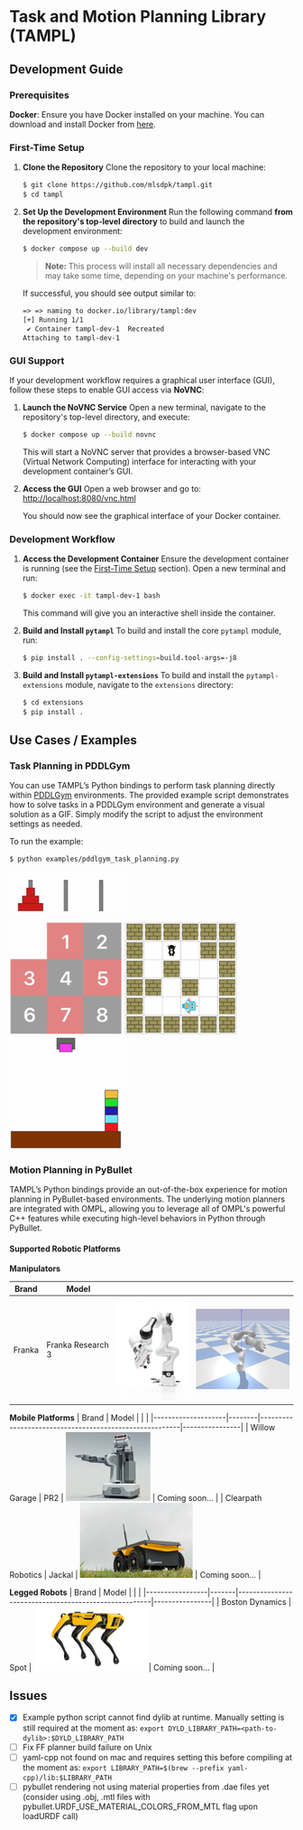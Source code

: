 # Task and Motion Planning Library (TAMPL)

## Development Guide

### Prerequisites

**Docker**: Ensure you have Docker installed on your machine. You can download and install Docker from [here](https://docs.docker.com/engine/install/).

### First-Time Setup

1. **Clone the Repository**
   Clone the repository to your local machine:
   ```bash
   $ git clone https://github.com/mlsdpk/tampl.git
   $ cd tampl
   ```

2. **Set Up the Development Environment**
   Run the following command **from the repository's top-level directory** to build and launch the development environment:
   ```bash
   $ docker compose up --build dev
   ```
   > **Note:** This process will install all necessary dependencies and may take some time, depending on your machine's performance.

   If successful, you should see output similar to:
   ```plaintext
   => => naming to docker.io/library/tampl:dev
   [+] Running 1/1
    ✔ Container tampl-dev-1  Recreated
   Attaching to tampl-dev-1
   ```

### GUI Support

If your development workflow requires a graphical user interface (GUI), follow these steps to enable GUI access via **NoVNC**:

1. **Launch the NoVNC Service**
   Open a new terminal, navigate to the repository's top-level directory, and execute:
   ```bash
   $ docker compose up --build novnc
   ```
   This will start a NoVNC server that provides a browser-based VNC (Virtual Network Computing) interface for interacting with your development container’s GUI.

2. **Access the GUI**
   Open a web browser and go to:
   [http://localhost:8080/vnc.html](http://localhost:8080/vnc.html)

   You should now see the graphical interface of your Docker container.

### Development Workflow

1. **Access the Development Container**
   Ensure the development container is running (see the [First-Time Setup](#first-time-setup) section). Open a new terminal and run:
   ```bash
   $ docker exec -it tampl-dev-1 bash
   ```

   This command will give you an interactive shell inside the container.

2. **Build and Install `pytampl`**
   To build and install the core `pytampl` module, run:
   ```bash
   $ pip install . --config-settings=build.tool-args=-j8
   ```

3. **Build and Install `pytampl-extensions`**
   To build and install the `pytampl-extensions` module, navigate to the `extensions` directory:
   ```bash
   $ cd extensions
   $ pip install .
   ```

## Use Cases / Examples

### Task Planning in PDDLGym

You can use TAMPL’s Python bindings to perform task planning directly within [PDDLGym](https://github.com/tomsilver/pddlgym/) environments. The provided example script demonstrates how to solve tasks in a PDDLGym environment and generate a visual solution as a GIF. Simply modify the script to adjust the environment settings as needed. 

To run the example:

```bash
$ python examples/pddlgym_task_planning.py
```

<img src="docs/img/PDDLEnvHanoi-v0.output.gif" width="200" alt="">
<p align="left">
  <img src="docs/img/PDDLEnvSlidetile-v0.output.gif" width="200" alt="">
  <img src="docs/img/PDDLEnvMaze-v0.output.gif" width="200" alt="">
  <img src="docs/img/PDDLEnvBlocks-v0.output.gif" width="200" alt="">
</p>

### Motion Planning in PyBullet

TAMPL’s Python bindings provide an out-of-the-box experience for motion planning in PyBullet-based environments. The underlying motion planners are integrated with OMPL, allowing you to leverage all of OMPL's powerful C++ features while executing high-level behaviors in Python through PyBullet.

#### Supported Robotic Platforms

**Manipulators**

| Brand  | Model             |                                                     |                                                         |
|--------|-------------------|-----------------------------------------------------|---------------------------------------------------------|
| Franka | Franka Research 3 | <img src="docs/img/pybullet/fr3.jpg" width="150" /> | <img src="docs/img/pybullet/fr3-sim.png" width="200" /> |

**Mobile Platforms**
| Brand              | Model  |                                                        |                |
|--------------------|--------|--------------------------------------------------------|----------------|
| Willow Garage      | PR2    | <img src="docs/img/pybullet/pr2.jpg" width="150" />    | Coming soon... |
| Clearpath Robotics | Jackal | <img src="docs/img/pybullet/jackal.jpg" width="200" /> | Coming soon... |

**Legged Robots**
| Brand           | Model |                                                      |                |
|-----------------|-------|------------------------------------------------------|----------------|
| Boston Dynamics | Spot  | <img src="docs/img/pybullet/spot.jpg" width="200" /> | Coming soon... |

## Issues
- [x] Example python script cannot find dylib at runtime. Manually setting is still required at the moment as: `export DYLD_LIBRARY_PATH=<path-to-dylib>:$DYLD_LIBRARY_PATH`
- [ ] Fix FF planner build failure on Unix
- [ ] yaml-cpp not found on mac and requires setting this before compiling at the moment as: `export LIBRARY_PATH=$(brew --prefix yaml-cpp)/lib:$LIBRARY_PATH`
- [ ] pybullet rendering not using material properties from .dae files yet (consider using .obj, .mtl files with pybullet.URDF_USE_MATERIAL_COLORS_FROM_MTL flag upon loadURDF call)

